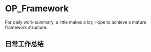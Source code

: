 # OP_Framework
For daily work summary, a little makes a lot; Hope to achieve a mature framework structure.
## 日常工作总结
